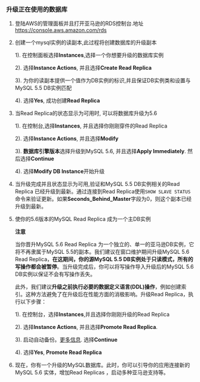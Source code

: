 ### 升级正在使用的数据库

1. 登陆AWS的管理面板并且打开亚马逊的RDS控制台.地址<https://console.aws.amazon.com/rds>

2. 创建一个mysql实例的读副本,此过程将创建数据库的升级副本

   1). 在控制面板选择**Instances**,选择一个你想要升级的数据库实例

   2). 选择**Instance Actions**, 并且选择**Create Read Replica**

   3). 为你的读副本提供一个值作为DB实例的标识,并且保证DB实例类和设置与MySQL 5.5 DB实例匹配

   4). 选择**Yes**, 成功创建**Read Replica**

3. 当Read Replica的状态显示为可用时, 可以将数据库升级为5.6

   1). 在控制台,选择**Instances**, 并且选择你刚刚穿件的Read Replica

   2). 选择**Instance Actions**, 并且选择**Modify**

   3). **数据库引擎版本**选择升级到MySQL 5.6, 并且选择**Apply Immediately**. 然后选择**Continue**

   4). 选择**Modify DB Instance**开始升级

4. 当升级完成并且状态显示为可用,验证和MySQL 5.5 DB实例相关的Read Replica 已经升级到最新。通过连接到Read Replica使用`SHOW SLAVE STATUS`命令来验证更新。如果**Seconds_Behind_Master**字段为0，则这个副本已经升级到最新。

5. 使你的5.6版本的MySQL Read Replica 成为一个主DB实例

   **注意**

   当你晋升MySQL 5.6 Read Replica 为一个独立的、单一的亚马逊DB实例，它将不再隶属于MySQL 5.5的副本。我们建议在窗口维护期间升级MySQL 5.6 Read Replica，**在这期间，你的源MySQL 5.5 DB实例处于只读模式，所有的写操作都会被暂停**。当升级完成后，你可以将写操作导入升级后的MySQL 5.6 DB实例以保证不会有写操作丢失。

   此外，我们建议**升级之前执行必要的数据定义语言(DDL)操作**，例如创建索引。这种方法避免了在升级后在性能方面的消极影响。升级Read Replica，执行以下步骤：

   1). 在控制台，选择**Instances**,并且选择你刚刚升级的Read Replica

   2). 选择**Instance Actions**, 并且选择**Promote Read Replica**.

   3). 启动自动备份。[更多信息](http://docs.aws.amazon.com/AmazonRDS/latest/UserGuide/USER_WorkingWithAutomatedBackups.html). 选择**Continue**

   4). 选择**Yes**, **Promote Read Replica**

6. 现在，你有一个升级的MySQL数据库。此时，你可以引导你的应用连接新的MySQL 5.6 实体，增加Read Replicas ，启动多种亚马逊支持等。

